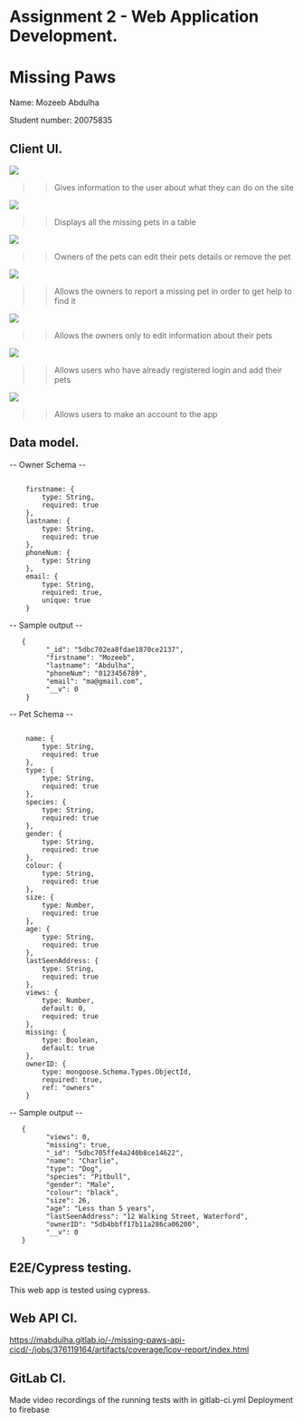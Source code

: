 # Assignment 2 - Web Application Development.

# Missing Paws

Name: Mozeeb Abdulha

Student number: 20075835

## Client UI.

![][homepage]

>>Gives information to the user about what they can do on the site

![][petslist]

>>Displays all the missing pets in a table

![][managepets]

>>Owners of the pets can edit their pets details or remove the pet

![][reportpet]

>>Allows the owners to report a missing pet in order to get help to find it

![][edit]

>>Allows the owners only to edit information about their pets

![][login]

>>Allows users who have already registered login and add their pets

![][register]

>>Allows users to make an account to the app

## Data model.

 -- Owner Schema --

~~~

    firstname: {
        type: String,
        required: true
    },
    lastname: {
        type: String,
        required: true
    },
    phoneNum: {
        type: String
    },
    email: {
        type: String,
        required: true,
        unique: true
    }

~~~

 -- Sample output --

 ~~~
    {
          "_id": "5dbc702ea8fdae1870ce2137",
          "firstname": "Mozeeb",
          "lastname": "Abdulha",
          "phoneNum": "0123456789",
          "email": "ma@gmail.com",
          "__v": 0
     }
 ~~~

 -- Pet Schema --

~~~

    name: {
        type: String,
        required: true
    },
    type: {
        type: String,
        required: true
    },
    species: {
        type: String,
        required: true
    },
    gender: {
        type: String,
        required: true
    },
    colour: {
        type: String,
        required: true
    },
    size: {
        type: Number,
        required: true
    },
    age: {
        type: String,
        required: true
    },
    lastSeenAddress: {
        type: String,
        required: true
    },
    views: {
        type: Number,
        default: 0,
        required: true
    },
    missing: {
        type: Boolean,
        default: true
    },
    ownerID: {
        type: mongoose.Schema.Types.ObjectId,
        required: true,
        ref: "owners"
    }

~~~

 -- Sample output --

 ~~~
    {
          "views": 0,
          "missing": true,
          "_id": "5dbc705ffe4a240b8ce14622",
          "name": "Charlie",
          "type": "Dog",
          "species": "Pitbull",
          "gender": "Male",
          "colour": "black",
          "size": 26,
          "age": "Less than 5 years",
          "lastSeenAddress": "12 Walking Street, Waterford",
          "ownerID": "5db4bbff17b11a286ca06200",
          "__v": 0
    }
 ~~~

## E2E/Cypress testing.

This web app is tested using cypress.

## Web API CI.

https://mabdulha.gitlab.io/-/missing-paws-api-cicd/-/jobs/376119164/artifacts/coverage/lcov-report/index.html

## GitLab CI.

Made video recordings of the running tests with in gitlab-ci.yml
Deployment to firebase


[homepage]: ./img/homepage.png
[petslist]: ./img/petslist.png
[managepets]: ./img/managepets.png
[reportpet]: ./img/reportpet.png
[edit]: ./img/edit.png
[login]: ./img/login.png
[register]: ./img/register.png